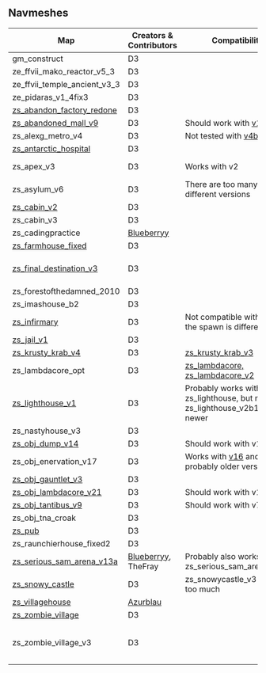 ## Navmeshes

| Map | Creators & Contributors | Compatibility | Comment
| --- | ----------------------- | ------------- | -------
| gm_construct | D3
| ze_ffvii_mako_reactor_v5_3 | D3
| ze_ffvii_temple_ancient_v3_3 | D3
| ze_pidaras_v1_4fix3 | D3
| [zs_abandon_factory_redone](https://steamcommunity.com/sharedfiles/filedetails/?id=368952915) | D3
| [zs_abandoned_mall_v9](https://steamcommunity.com/sharedfiles/filedetails/?id=1084464522) | D3 | Should work with [v10](https://steamcommunity.com/sharedfiles/filedetails/?id=620319122)
| zs_alexg_metro_v4 | D3 | Not tested with [v4b](https://steamcommunity.com/sharedfiles/filedetails/?id=1123241382)
| [zs_antarctic_hospital](https://steamcommunity.com/workshop/filedetails/?id=332228832) | D3
| zs_apex_v3 | D3 | Works with v2 | Map not released yet
| zs_asylum_v6 | D3 | There are too many different versions
| [zs_cabin_v2](https://steamcommunity.com/sharedfiles/filedetails/?id=266230437) | D3
| zs_cabin_v3 | D3
| zs_cadingpractice | [Blueberryy](https://github.com/Blueberryy)
| [zs_farmhouse_fixed](https://steamcommunity.com/sharedfiles/filedetails/?id=183438832) | D3
| [zs_final_destination_v3](https://garrysmods.org/download/11146/zs-final-destination-v3zip) | D3 | | Most complex navmesh ever done!
| zs_forestofthedamned_2010 | D3
| zs_imashouse_b2 | D3
| [zs_infirmary](https://steamcommunity.com/sharedfiles/filedetails/?id=180922335) | D3 | Not compatible with v2, as the spawn is different |
| [zs_jail_v1](https://steamcommunity.com/sharedfiles/filedetails/?id=240000774) | D3
| [zs_krusty_krab_v4](https://garrysmods.org/download/7190/zs-krusty-krab-v4zip) | D3 | [zs_krusty_krab_v3](https://garrysmods.org/download/1935/zs-krusty-krab-v3zip)
| zs_lambdacore_opt | D3 | [zs_lambdacore, zs_lambdacore_v2](https://steamcommunity.com/sharedfiles/filedetails/?id=1327541254)
| [zs_lighthouse_v1](https://steamcommunity.com/sharedfiles/filedetails/?id=180853396) | D3 | Probably works with zs_lighthouse, but not with zs_lighthouse_v2b1 and newer
| zs_nastyhouse_v3 | D3
| [zs_obj_dump_v14](https://steamcommunity.com/sharedfiles/filedetails/?id=112595416) | D3 | Should work with v10 - v13 |
| zs_obj_enervation_v17 | D3 | Works with [v16](zs_obj_enervation_v16) and probably older versions
| [zs_obj_gauntlet_v3](zs_obj_gauntlet_v3) | D3
| [zs_obj_lambdacore_v21](https://steamcommunity.com/sharedfiles/filedetails/?id=644445805) | D3 | Should work with v17 - v21
| [zs_obj_tantibus_v9](http://zsr.site.nfoservers.com/server/maps/zs_obj_tantibus_v9.bsp.bz2) | D3 | Should work with v7, v8
| zs_obj_tna_croak | D3
| [zs_pub](https://steamcommunity.com/sharedfiles/filedetails/?id=266568628&searchtext=) | D3
| zs_raunchierhouse_fixed2 | D3
| [zs_serious_sam_arena_v13a](https://steamcommunity.com/sharedfiles/filedetails/?id=1084439626) | [Blueberryy](https://github.com/Blueberryy), TheFray | Probably also works with zs_serious_sam_arena_v11a
| [zs_snowy_castle](https://steamcommunity.com/sharedfiles/filedetails/?id=320213706) | D3 | zs_snowycastle_v3 differs too much
| [zs_villagehouse](zs_villagehouse) | [Azurblau](https://github.com/Azurblau)
| [zs_zombie_village](https://garrysmods.org/download/45814/zs-zombie-villagezip) | D3
| zs_zombie_village_v3 | D3 | | Same as zs_zombie_village, but with a ladder near spawn

